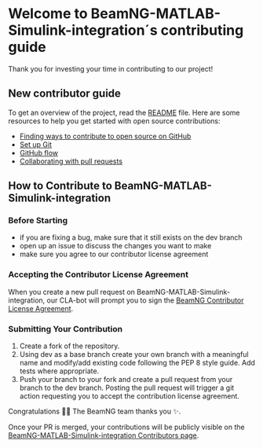 # Welcome to BeamNG-MATLAB-Simulink-integration´s contributing guide <!-- omit in toc -->

Thank you for investing your time in contributing to our project! 

## New contributor guide

To get an overview of the project, read the [README](https://github.com/BeamNG/BeamNG-MATLAB-Simulink-integration/blob/master/README.md) file. Here are some resources to help you get started with open source contributions:

- [Finding ways to contribute to open source on GitHub](https://docs.github.com/en/get-started/exploring-projects-on-github/finding-ways-to-contribute-to-open-source-on-github)
- [Set up Git](https://docs.github.com/en/get-started/getting-started-with-git/set-up-git)
- [GitHub flow](https://docs.github.com/en/get-started/using-github/github-flow)
- [Collaborating with pull requests](https://docs.github.com/en/github/collaborating-with-pull-requests)

## How to Contribute to BeamNG-MATLAB-Simulink-integration

### Before Starting

* if you are fixing a bug, make sure that it still exists on the dev branch
* open up an issue to discuss the changes you want to make
* make sure you agree to our contributor license agreement

### Accepting the Contributor License Agreement

When you create a new pull request on BeamNG-MATLAB-Simulink-integration, our CLA-bot will prompt you to sign the [BeamNG Contributor License Agreement](https://docs.google.com/forms/d/17eWfaz6Xbn120hnYTaZnhGX1Lzg-LGNaN3VklrjXCyY/viewform?edit_requested=true).

### Submitting Your Contribution

1. Create a fork of the repository.
2. Using dev as a base branch create your own branch with a meaningful name and modify/add existing code following the PEP 8 style guide. Add tests where appropriate.
3. Push your branch to your fork and create a pull request from your branch to the dev branch. Posting the pull request will trigger a git action requesting you to accept the contribution license agreement.


Congratulations :tada::tada: The BeamNG team thanks you :sparkles:.

Once your PR is merged, your contributions will be publicly visible on the [BeamNG-MATLAB-Simulink-integration Contributors page](https://github.com/BeamNG/BeamNG-MATLAB-Simulink-integration/graphs/contributors).
